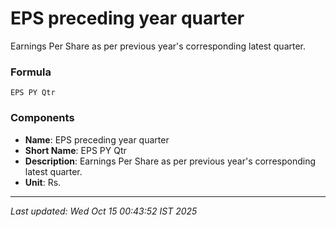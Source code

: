 # EPS preceding year quarter
Earnings Per Share as per previous year's corresponding latest quarter.

### Formula
```text
EPS PY Qtr
```


### Components
- **Name**: EPS preceding year quarter
- **Short Name**: EPS PY Qtr
- **Description**: Earnings Per Share as per previous year's corresponding latest quarter.
- **Unit**: Rs.

---
*Last updated: Wed Oct 15 00:43:52 IST 2025*
